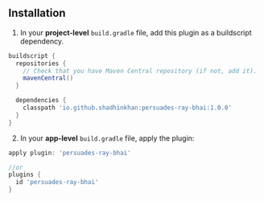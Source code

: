 ## Installation

1. In your **project-level** `build.gradle` file, add this plugin as a buildscript dependency.

```groovy
buildscript {
  repositories {
    // Check that you have Maven Central repository (if not, add it).
    mavenCentral()
  }

  dependencies {
    classpath 'io.github.shadhinkhan:persuades-ray-bhai:1.0.0'
  }
}
```

2. In your **app-level** `build.gradle` file, apply the plugin:
```groovy
apply plugin: 'persuades-ray-bhai'

//or
plugins {
  id 'persuades-ray-bhai'
}
```
